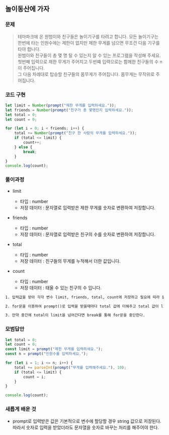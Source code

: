 ## 놀이동산에 가자

### 문제

> 테마파크에 온 원범이와 친구들은 놀이기구를 타려고 합니다. 모든 놀이기구는 한번에 타는 인원수에는 제한이 없지만 제한 무게를 넘으면 무조건 다음 기구를 타야 합니다.<br>원범이와 친구들이 총 몇 명 탈 수 있는지 알 수 있는 프로그램을 작성해 주세요.<br>첫번째 입력으로 제한 무게가 주어지고 두번쨰 입력으로는 함께한 친구들의 수 n이 주어집니다. <br>그 다음 차례대로 탑승할 친구들의 몸무게가 주어집니다. 몸무게는 무작위로 주어집니다.

### 코드 구현

```js
let limit = Number(prompt("제한 무게를 입력하세요."));
let friends = Number(prompt("친구가 총 몇명인지 입력하세요."));
let total = 0;
let count = 0;

for (let i = 0; i < friends; i++) {
    total += Number(prompt("친구 한 사람의 무게를 입력하세요."));
    if (total <= limit) {
        count++;
    } else {
        break;
    }
}
console.log(count);
```

### 풀이과정

-   limit

    -   타입 : number
    -   저장 데이터 : 문자열로 입력받은 제한 무게를 숫자로 변환하여 저장합니다.

-   friends

    -   타입 : number
    -   저장 데이터 : 문자열로 입력받은 친구의 수를 숫자로 변환하여 저장합니다.

-   total

    -   타입 : number
    -   저장 데이터 : 친구들의 무게를 누적해서 더한 값입니다.

-   count

    -   타입 : number
    -   저장 데이터 : 태울 수 있는 친구의 수 입니다.

```txt
1. 입력값을 받아 각각 변수 limit, friends, total, count에 저장하고 필요에 따라 문자열을 숫자로 변환해준다.

2. for문을 이용하여 prompt()로 입력을 받을때마다 total 값에 더해주고 total 값이 limit을 넘어가지 않는다면 count에 1을 더해준다.

3. 만약 중간에 total이 limit을 넘어간다면 break를 통해 for문을 중단한다.
```

### 모범답안

```js
let total = 0;
let count = 0;
const limit = prompt("제한 무게를 입력하세요.");
const n = prompt("인원수를 입력하세요.");

for (let i = 1; i <= n; i++) {
    total += parseInt(prompt("무게를 입력해주세요."), 10);
    if (total <= limit) {
        count = i;
    }
}

console.log(count);
```

### 새롭게 배운 것

-   prompt로 입력받은 값은 기본적으로 변수에 할당할 경우 string 값으로 저장된다. 따라서 숫자로 입력을 받았더라도 문자열을 숫자로 바꾸는 처리를 해주어야 한다.
